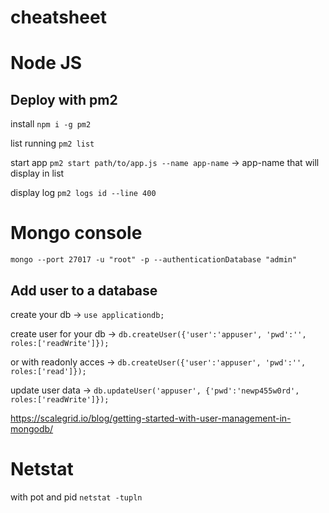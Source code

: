 # cheatsheet

# Node JS

## Deploy with pm2

install
`npm i -g pm2`

list running 
`pm2 list`

start app
`pm2 start path/to/app.js --name app-name` -> app-name that will display in list

display log
`pm2 logs id --line 400`


# Mongo console
`mongo --port 27017 -u "root" -p --authenticationDatabase "admin"`


## Add user to a database

create your db -> `use applicationdb;`

create user for your db -> `db.createUser({'user':'appuser', 'pwd':'', roles:['readWrite']});`

or with readonly acces -> `db.createUser({'user':'appuser', 'pwd':'', roles:['read']});`

update user data -> `db.updateUser('appuser', {'pwd':'newp455w0rd', roles:['readWrite']});`

https://scalegrid.io/blog/getting-started-with-user-management-in-mongodb/

# Netstat

with pot and pid `netstat -tupln`
